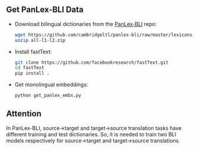 ## Get PanLex-BLI Data

- Download bilingual dictionaries from the [PanLex-BLI](https://github.com/cambridgeltl/panlex-bli) repo:
    ```bash 
    wget https://github.com/cambridgeltl/panlex-bli/raw/master/lexicons/all-l1-l2.zip
    unzip all-l1-l2.zip
    ```
- Install fastText: 
    ```bash
    git clone https://github.com/facebookresearch/fastText.git
    cd fastText
    pip install .
    ```
- Get monolingual embeddings: 
    ```bash
    python get_panlex_embs.py
    ```
## Attention

In PanLex-BLI, source->target and target->source translation tasks have different training and test dictionaries. So, it is needed to train two BLI models respectively for source->target and target->source translations.
